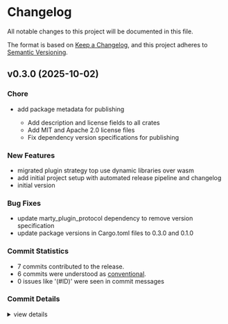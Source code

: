 # Changelog

All notable changes to this project will be documented in this file.

The format is based on [Keep a Changelog](https://keepachangelog.com/en/1.0.0/),
and this project adheres to [Semantic Versioning](https://semver.org/spec/v2.0.0.html).

## v0.3.0 (2025-10-02)

### Chore

 - <csr-id-cbaa6f2f4d502acbc50ae505955df6587336f27a/> add package metadata for publishing
   - Add description and license fields to all crates
   - Add MIT and Apache 2.0 license files
   - Fix dependency version specifications for publishing

### New Features

 - <csr-id-21ecbc4f07daf5e1c9a00cb43c41c6cf005e67e2/> migrated plugin strategy top use dynamic libraries over wasm
 - <csr-id-eae3fc75ab3ffb782d1cbf7a283941b6f62cb676/> add initial project setup with automated release pipeline and changelog
 - <csr-id-ba97df4a3e55625f0971b05a2bc9f008e4b45189/> initial version

### Bug Fixes

 - <csr-id-23237e6a2addb09a52177d8a5d021bf6b1d0172b/> update marty_plugin_protocol dependency to remove version specification
 - <csr-id-3782308b26c3c16ef7102ceaf61a6c8c8873c4a1/> update package versions in Cargo.toml files to 0.3.0 and 0.1.0

### Commit Statistics

<csr-read-only-do-not-edit/>

 - 7 commits contributed to the release.
 - 6 commits were understood as [conventional](https://www.conventionalcommits.org).
 - 0 issues like '(#ID)' were seen in commit messages

### Commit Details

<csr-read-only-do-not-edit/>

<details><summary>view details</summary>

 * **Uncategorized**
    - Update marty_plugin_protocol dependency to remove version specification ([`23237e6`](https://github.com/codyspate/marty/commit/23237e6a2addb09a52177d8a5d021bf6b1d0172b))
    - Update package versions in Cargo.toml files to 0.3.0 and 0.1.0 ([`3782308`](https://github.com/codyspate/marty/commit/3782308b26c3c16ef7102ceaf61a6c8c8873c4a1))
    - Migrated plugin strategy top use dynamic libraries over wasm ([`21ecbc4`](https://github.com/codyspate/marty/commit/21ecbc4f07daf5e1c9a00cb43c41c6cf005e67e2))
    - Merge pull request #1 from codyspate/release-v0.1.0 ([`11182e9`](https://github.com/codyspate/marty/commit/11182e9ba0d209dd7a9b4eb32c57d85b3e57d124))
    - Add package metadata for publishing ([`cbaa6f2`](https://github.com/codyspate/marty/commit/cbaa6f2f4d502acbc50ae505955df6587336f27a))
    - Add initial project setup with automated release pipeline and changelog ([`eae3fc7`](https://github.com/codyspate/marty/commit/eae3fc75ab3ffb782d1cbf7a283941b6f62cb676))
    - Initial version ([`ba97df4`](https://github.com/codyspate/marty/commit/ba97df4a3e55625f0971b05a2bc9f008e4b45189))
</details>

